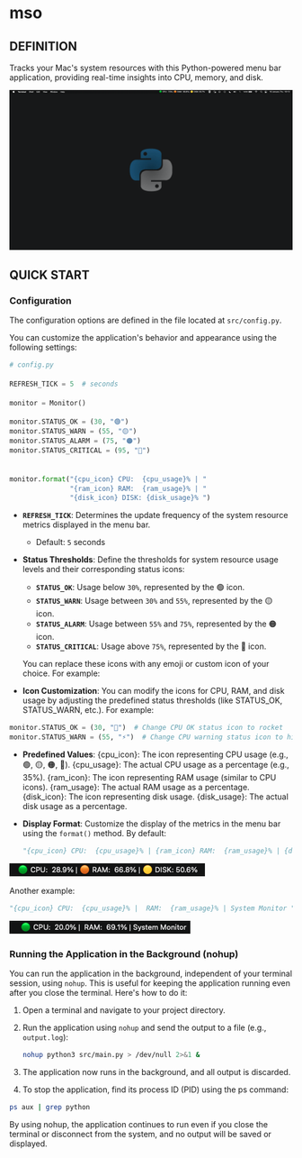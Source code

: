 # mso

## DEFINITION
Tracks your Mac's system resources  with this Python-powered menu bar application, providing real-time insights into CPU, memory, and disk.

![](https://github.com/alperakkin/mso/blob/main/resources/status_bar.png)



## QUICK START

### Configuration

The configuration options are defined in the file located at `src/config.py`.

You can customize the application's behavior and appearance using the following settings:

```python
# config.py

REFRESH_TICK = 5  # seconds

monitor = Monitor()

monitor.STATUS_OK = (30, "🟢")
monitor.STATUS_WARN = (55, "🟡")
monitor.STATUS_ALARM = (75, "🟠")
monitor.STATUS_CRITICAL = (95, "🔴")


monitor.format("{cpu_icon} CPU:  {cpu_usage}% | "
               "{ram_icon} RAM:  {ram_usage}% | "
               "{disk_icon} DISK: {disk_usage}% ")

```


- **`REFRESH_TICK`**:
  Determines the update frequency of the system resource metrics displayed in the menu bar.
  - Default: `5` seconds

- **Status Thresholds**:
  Define the thresholds for system resource usage levels and their corresponding status icons:


  - **`STATUS_OK`**: Usage below `30%`, represented by the 🟢 icon.
  - **`STATUS_WARN`**: Usage between `30%` and `55%`, represented by the 🟡 icon.
  - **`STATUS_ALARM`**: Usage between `55%` and `75%`, represented by the 🟠 icon.
  - **`STATUS_CRITICAL`**: Usage above `75%`, represented by the 🔴 icon.

  You can replace these icons with any emoji or custom icon of your choice. For example:

- **Icon Customization**:
    You can modify the icons for CPU, RAM, and disk usage by adjusting the predefined status thresholds (like STATUS_OK, STATUS_WARN, etc.). For example:

```python
monitor.STATUS_OK = (30, "🚀")  # Change CPU OK status icon to rocket
monitor.STATUS_WARN = (55, "⚡️")  # Change CPU warning status icon to high voltage

```


- **Predefined Values**:
{cpu_icon}: The icon representing CPU usage (e.g., 🟢, 🟡, 🟠, 🔴). 
{cpu_usage}: The actual CPU usage as a percentage (e.g., 35%). 
{ram_icon}: The icon representing RAM usage (similar to CPU icons). 
{ram_usage}: The actual RAM usage as a percentage. 
{disk_icon}: The icon representing disk usage. 
{disk_usage}: The actual disk usage as a percentage. 

- **Display Format**:
  Customize the display of the metrics in the menu bar using the `format()` method. By default:
  ```python
  "{cpu_icon} CPU:  {cpu_usage}% | {ram_icon} RAM:  {ram_usage}% | {disk_icon} DISK: {disk_usage}% "
  ```

![](https://github.com/alperakkin/mso/blob/main/resources/colors.png)

  Another example:
  ```python
  "{cpu_icon} CPU:  {cpu_usage}% |  RAM:  {ram_usage}% | System Monitor "
  ```
![](https://github.com/alperakkin/mso/blob/main/resources/another-example.png)


### Running the Application in the Background (nohup)

You can run the application in the background, independent of your terminal session, using `nohup`. This is useful for keeping the application running even after you close the terminal. Here's how to do it:

1. Open a terminal and navigate to your project directory.

2. Run the application using `nohup` and send the output to a file (e.g., `output.log`):
   ```bash
   nohup python3 src/main.py > /dev/null 2>&1 &
   ```
3. The application now runs in the background, and all output is discarded.

4. To stop the application, find its process ID (PID) using the ps command:
```bash
ps aux | grep python
```

By using nohup, the application continues to run even if you close the terminal or disconnect from the system, and no output will be saved or displayed.

